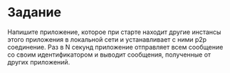 # Задание

Напишите приложение, которое при старте находит другие инстансы этого приложения в локальной сети и устанавливает с ними p2p соединение. Раз в N секунд приложение отправляет всем сообщение со своим идентификатором и выводит сообщения, полученные от других приложений.